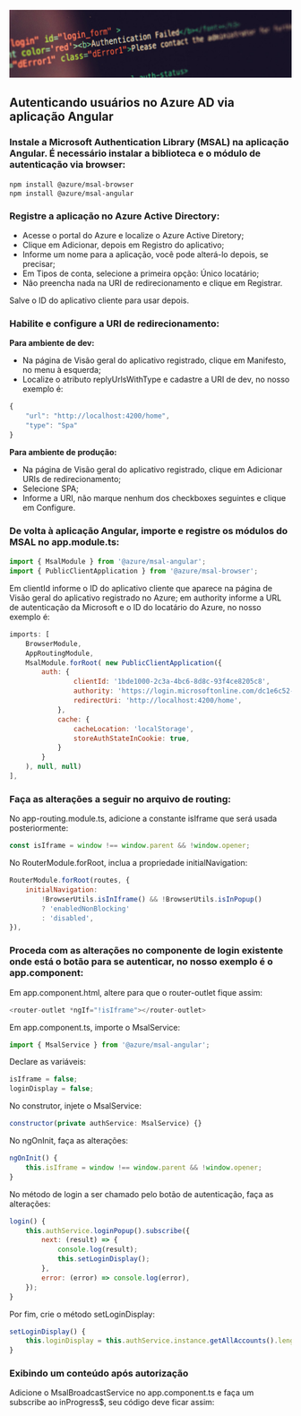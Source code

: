 ![](https://github.com/ortegavan/poc-azure-ad/blob/958c31908171220166a69d79819276b71d4a3d21/README.jpg)

## Autenticando usuários no Azure AD via aplicação Angular

### Instale a Microsoft Authentication Library (MSAL) na aplicação Angular. É necessário instalar a biblioteca e o módulo de autenticação via browser:

```
npm install @azure/msal-browser
npm install @azure/msal-angular
```

### Registre a aplicação no Azure Active Directory:

- Acesse o portal do Azure e localize o Azure Active Diretory;
- Clique em Adicionar, depois em Registro do aplicativo;
- Informe um nome para a aplicação, você pode alterá-lo depois, se precisar;
- Em Tipos de conta, selecione a primeira opção: Único locatário;
- Não preencha nada na URI de redirecionamento e clique em Registrar.

Salve o ID do aplicativo cliente para usar depois.

### Habilite e configure a URI de redirecionamento:

**Para ambiente de dev:**

- Na página de Visão geral do aplicativo registrado, clique em Manifesto, no menu à esquerda;
- Localize o atributo replyUrlsWithType e cadastre a URI de dev, no nosso exemplo é:

```javascript
{
    "url": "http://localhost:4200/home",
    "type": "Spa"
}
```

**Para ambiente de produção:**

- Na página de Visão geral do aplicativo registrado, clique em Adicionar URIs de redirecionamento;
- Selecione SPA;
- Informe a URI, não marque nenhum dos checkboxes seguintes e clique em Configure.

### De volta à aplicação Angular, importe e registre os módulos do MSAL no app.module.ts:

```javascript
import { MsalModule } from '@azure/msal-angular';
import { PublicClientApplication } from '@azure/msal-browser';
```

Em clientId informe o ID do aplicativo cliente que aparece na página de Visão geral do aplicativo registrado no Azure; em authority informe a URL de autenticação da Microsoft e o ID do locatário do Azure, no nosso exemplo é:

```javascript
imports: [
	BrowserModule,
	AppRoutingModule,
	MsalModule.forRoot( new PublicClientApplication({
		auth: {
				clientId: '1bde1000-2c3a-4bc6-8d8c-93f4ce8205c8',
				authority: 'https://login.microsoftonline.com/dc1e6c52-6944-4171-a933-38a16b9dc72b',
				redirectUri: 'http://localhost:4200/home',
			},
			cache: {
				cacheLocation: 'localStorage',
				storeAuthStateInCookie: true,
			}
		}
	), null, null)
],
```

### Faça as alterações a seguir no arquivo de routing:

No app-routing.module.ts, adicione a constante isIframe que será usada posteriormente:

```javascript
const isIframe = window !== window.parent && !window.opener;
```

No RouterModule.forRoot, inclua a propriedade initialNavigation:

```javascript
RouterModule.forRoot(routes, {
	initialNavigation:
		!BrowserUtils.isInIframe() && !BrowserUtils.isInPopup()
		? 'enabledNonBlocking'
		: 'disabled',
}),
```

### Proceda com as alterações no componente de login existente onde está o botão para se autenticar, no nosso exemplo é o app.component:

Em app.component.html, altere para que o router-outlet fique assim:

```javascript
<router-outlet *ngIf="!isIframe"></router-outlet>
```

Em app.component.ts, importe o MsalService:

```javascript
import { MsalService } from '@azure/msal-angular';
```

Declare as variáveis:

```javascript
isIframe = false;
loginDisplay = false;
```

No construtor, injete o MsalService:

```javascript
constructor(private authService: MsalService) {}
```

No ngOnInit, faça as alterações:

```javascript
ngOnInit() {
	this.isIframe = window !== window.parent && !window.opener;
}
```

No método de login a ser chamado pelo botão de autenticação, faça as alterações:

```javascript
login() {
	this.authService.loginPopup().subscribe({
		next: (result) => {
			console.log(result);
			this.setLoginDisplay();
		},
		error: (error) => console.log(error),
	});
}
```

Por fim, crie o método setLoginDisplay:

```javascript
setLoginDisplay() {
	this.loginDisplay = this.authService.instance.getAllAccounts().length > 0;
}
```

### Exibindo um conteúdo após autorização

Adicione o MsalBroadcastService no app.component.ts e faça um subscribe ao inProgress$, seu código deve ficar assim:

```javascript

```